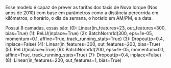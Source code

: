 Esse modelo é capaz de prever as tarifas dos taxis de Nova Iorque (Nos anos de 2010) com base em parâmetros como a distância percorrida em kilômetros, o horário, o dia da semana, o horário em AM/PM, e a data. 

Possui 8 camadas, essas são: 
    (0): Linear(in_features=23, out_features=300, bias=True)
    (1): ReLU(inplace=True)
    (2): BatchNorm1d(300, eps=1e-05, momentum=0.1, affine=True, track_running_stats=True)
    (3): Dropout(p=0.4, inplace=False)
    (4): Linear(in_features=300, out_features=200, bias=True)
    (5): ReLU(inplace=True)
    (6): BatchNorm1d(200, eps=1e-05, momentum=0.1, affine=True, track_running_stats=True)
    (7): Dropout(p=0.4, inplace=False)
    (8): Linear(in_features=200, out_features=1, bias=True)
